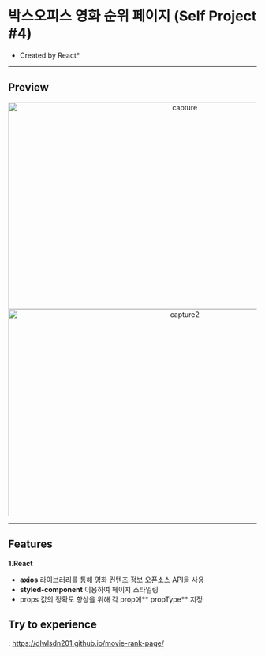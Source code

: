# 박스오피스 영화 순위 페이지 (Self Project #4)
  * Created by React*

<hr>

## **Preview**

<div align="center" display="flex" flex-direction="column" align-items="center">
 <img src="https://user-images.githubusercontent.com/53039583/113383074-0d3b6e00-93be-11eb-99a0-a460b53a34fa.png" alt="capture" width="700" height="420">

 <img src="https://user-images.githubusercontent.com/53039583/113383085-175d6c80-93be-11eb-908f-8dca01053af5.png" alt="capture2" width="700" height="420">
</div>

<hr>

## **Features**
 **1.React**
  - **axios** 라이브러리를 통해 영화 컨텐츠 정보 오픈소스 API을 사용
  - **styled-component** 이용하여 페이지 스타일링
  - props 값의 정확도 향상을 위해 각 prop에** propType** 지정
  
  
  ## **Try to experience**
  : https://dlwlsdn201.github.io/movie-rank-page/


